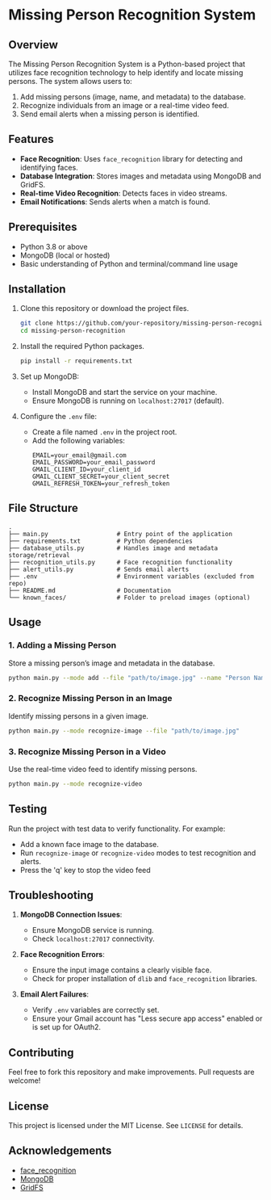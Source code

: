 # Missing Person Recognition System

## Overview
The Missing Person Recognition System is a Python-based project that utilizes face recognition technology to help identify and locate missing persons. The system allows users to:

1. Add missing persons (image, name, and metadata) to the database.
2. Recognize individuals from an image or a real-time video feed.
3. Send email alerts when a missing person is identified.

## Features
- **Face Recognition**: Uses `face_recognition` library for detecting and identifying faces.
- **Database Integration**: Stores images and metadata using MongoDB and GridFS.
- **Real-time Video Recognition**: Detects faces in video streams.
- **Email Notifications**: Sends alerts when a match is found.

## Prerequisites
- Python 3.8 or above
- MongoDB (local or hosted)
- Basic understanding of Python and terminal/command line usage

## Installation
1. Clone this repository or download the project files.
   ```bash
   git clone https://github.com/your-repository/missing-person-recognition.git
   cd missing-person-recognition
   ```

2. Install the required Python packages.
   ```bash
   pip install -r requirements.txt
   ```

3. Set up MongoDB:
   - Install MongoDB and start the service on your machine.
   - Ensure MongoDB is running on `localhost:27017` (default).
   
4. Configure the `.env` file:
   - Create a file named `.env` in the project root.
   - Add the following variables:
     ```env
     EMAIL=your_email@gmail.com
     EMAIL_PASSWORD=your_email_password
     GMAIL_CLIENT_ID=your_client_id
     GMAIL_CLIENT_SECRET=your_client_secret
     GMAIL_REFRESH_TOKEN=your_refresh_token
     ```

## File Structure
```
.
├── main.py                   # Entry point of the application
├── requirements.txt          # Python dependencies
├── database_utils.py         # Handles image and metadata storage/retrieval
├── recognition_utils.py      # Face recognition functionality
├── alert_utils.py            # Sends email alerts
├── .env                      # Environment variables (excluded from repo)
├── README.md                 # Documentation
└── known_faces/              # Folder to preload images (optional)
```

## Usage

### 1. Adding a Missing Person
Store a missing person’s image and metadata in the database.
```bash
python main.py --mode add --file "path/to/image.jpg" --name "Person Name" --metadata "age=30" "last_seen=NYC"
```

### 2. Recognize Missing Person in an Image
Identify missing persons in a given image.
```bash
python main.py --mode recognize-image --file "path/to/image.jpg"
```

### 3. Recognize Missing Person in a Video
Use the real-time video feed to identify missing persons.
```bash
python main.py --mode recognize-video
```

## Testing
Run the project with test data to verify functionality. For example:
- Add a known face image to the database.
- Run `recognize-image` or `recognize-video` modes to test recognition and alerts.
- Press the 'q' key to stop the video feed

## Troubleshooting
1. **MongoDB Connection Issues**:
   - Ensure MongoDB service is running.
   - Check `localhost:27017` connectivity.

2. **Face Recognition Errors**:
   - Ensure the input image contains a clearly visible face.
   - Check for proper installation of `dlib` and `face_recognition` libraries.

3. **Email Alert Failures**:
   - Verify `.env` variables are correctly set.
   - Ensure your Gmail account has "Less secure app access" enabled or is set up for OAuth2.

## Contributing
Feel free to fork this repository and make improvements. Pull requests are welcome!

## License
This project is licensed under the MIT License. See `LICENSE` for details.

## Acknowledgements
- [face_recognition](https://github.com/ageitgey/face_recognition)
- [MongoDB](https://www.mongodb.com/)
- [GridFS](https://docs.mongodb.com/manual/core/gridfs/)

